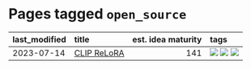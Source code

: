 # Pages tagged `open_source`

|last_modified|title|est. idea maturity|tags
|:---|:---|---:|:---|
|2023-07-14|[CLIP ReLoRA](../clip_relora.md)|141|[![](https://img.shields.io/badge/tag-experimentation-1eefac)](../tags/experimentation.md) [![](https://img.shields.io/badge/tag-open_source-3f9741)](../tags/open_source.md) [![](https://img.shields.io/badge/tag-publication-12eec5)](../tags/publication.md)|